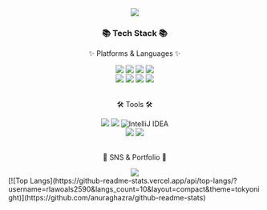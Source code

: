 <div align=center>
	<img src="https://capsule-render.vercel.app/api?type=waving&color=auto&height=200&section=header&text=JaeMin%20Github!&fontSize=90" />	
</div>
<div align=center>
	<h3>📚 Tech Stack 📚</h3>
	<p>✨ Platforms & Languages ✨</p>
</div>
<div align="center">
<!-- 	<img src="https://img.shields.io/badge/Java-007396?style=flat&logo=Conda-Forge&logoColor=white" /> -->
	<img src="https://img.shields.io/badge/JavaScript-F7DF1E?style=flat&logo=JavaScript&logoColor=white" />
	<img src="https://img.shields.io/badge/Node.js-339933&logo=node.js&logoColor=white">
	<img src="https://img.shields.io/badge/Python-007396?style=flat&logo=Python&logoColor=white" />
	<img src="https://img.shields.io/badge/Flask-6DB33F?style=flat&logo=Flask&logoColor=white" />
	<br>
<!-- 	<img src="https://img.shields.io/badge/Spring%20Boot-6DB33F?style=flat&logo=SpringBoot&logoCo -->
	<img src="https://img.shields.io/badge/Oracle%20SQL-F80000?style=flat&logo=Oracle&logoColor=white" />
	<img src="https://img.shields.io/badge/MySQL-4479A1?style=flat&logo=MySQL&logoColor=white" />
	<img src="https://img.shields.io/badge/Amazon%20RDS-003545?style=flat&logo=AmazonRDS&logoColor=white" />
 	<img src="https://img.shields.io/badge/Amazon%20AWS?style=flat&logo=로고이름&logoColor=white"/>
	
<!-- 	<img src="https://img.shields.io/badge/Linux-FCC624?style=flat&logo=Linux&logoColor=white" /> -->
</div>
<br>
<div align=center>
	<p>🛠 Tools 🛠</p>
</div>
<div align=center>
	<img src="https://img.shields.io/badge/Eclipse%20IDE-2C2255?style=flat&logo=EclipseIDE&logoColor=white" />
	<img src="https://img.shields.io/badge/Visual%20Studio%20Code-007ACC?style=flat&logo=VisualStudioCode&logoColor=white" />
	<img alt="IntelliJ IDEA" src="https://img.shields.io/badge/IntelliJ IDEA-2c3e50.svg?style=flat-square&logo=intellij-idea&logoColor=white"/>
	<br>
	<img src="https://img.shields.io/badge/AWS-232F3E?style=flat&logo=AmazonAWS&logoColor=white" />
	<img src="https://img.shields.io/badge/GitHub-181717?style=flat&logo=GitHub&logoColor=white" />
</div>
<br>
<div align=center>
	<p>🎨 SNS & Portfolio 🎨</p>
</div>
<div align=center>
	<a href="https://smcjaemin0820.tistory.com/">
		<img src="https://img.shields.io/badge/Blog-FF9800?style=flat&logo=Blogger&logoColor=white" />
	</a>
</div>
[![Top Langs](https://github-readme-stats.vercel.app/api/top-langs/?username=rlawoals2590&langs_count=10&layout=compact&theme=tokyonight)](https://github.com/anuraghazra/github-readme-stats)



